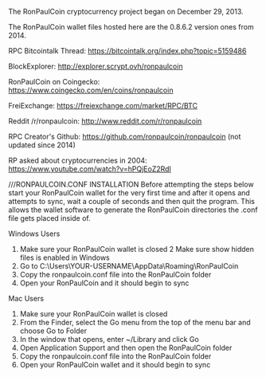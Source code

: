 The RonPaulCoin cryptocurrency project began on December 29, 2013.

The RonPaulCoin wallet files hosted here are the 0.8.6.2 version ones from 2014.
 
RPC Bitcointalk Thread: https://bitcointalk.org/index.php?topic=5159486

BlockExplorer: http://explorer.scrypt.ovh/ronpaulcoin 

RonPaulCoin on Coingecko: https://www.coingecko.com/en/coins/ronpaulcoin

FreiExchange: https://freiexchange.com/market/RPC/BTC

Reddit /r/ronpaulcoin: http://www.reddit.com/r/ronpaulcoin

RPC Creator's Github: https://github.com/ronpaulcoin/ronpaulcoin (not updated since 2014)

RP asked about cryptocurrencies in 2004: https://www.youtube.com/watch?v=hPQjEoZ2RdI

///RONPAULCOIN.CONF INSTALLATION
Before attempting the steps below start your RonPaulCoin wallet for the very first time and after it opens and attempts to sync,
wait a couple of seconds and then quit the program. This allows the wallet software to generate the RonPaulCoin directories the 
.conf file gets placed inside of. 

Windows Users 
1. Make sure your RonPaulCoin wallet is closed 
2 Make sure show hidden files is enabled in Windows
3. Go to C:\Users\YOUR-USERNAME\AppData\Roaming\RonPaulCoin
4. Copy the ronpaulcoin.conf file into the RonPaulCoin folder
5. Open your RonPaulCoin and it should begin to sync

Mac Users
1. Make sure your RonPaulCoin wallet is closed
2. From the Finder, select the Go menu from the top of the menu bar and choose Go to Folder
3. In the window that opens, enter ~/Library and click Go
4. Open Application Support and then open the RonPaulCoin folder
5. Copy the ronpaulcoin.conf file into the RonPaulCoin folder
6. Open your RonPaulCoin wallet and it should begin to sync

